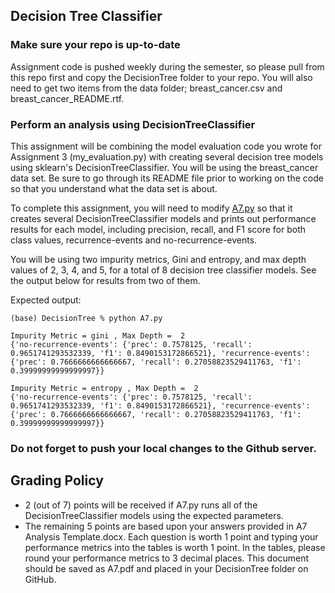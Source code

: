 ## Decision Tree Classifier

### Make sure your repo is up-to-date

Assignment code is pushed weekly during the semester, so please pull from this repo first and copy the DecisionTree folder to your repo. You will also need to get two items from the data folder; breast_cancer.csv and breast_cancer_README.rtf.

### Perform an analysis using DecisionTreeClassifier
This assignment will be combining the model evaluation code you wrote for Assignment 3 (my_evaluation.py) with creating several decision tree models using sklearn's DecisionTreeClassifier. You will be using the breast_cancer data set. Be sure to go through its README file prior to working on the code so that you understand what the data set is about.

To complete this assignment, you will need to modify [A7.py](DecisionTree/A7.py) so that it creates several DecisionTreeClassifier models and prints out performance results for each model, including precision, recall, and F1 score for both class values, recurrence-events and no-recurrence-events.

You will be using two impurity metrics, Gini and entropy, and max depth values of 2, 3, 4, and 5, for a total of 8 decision tree classifier models. See the output below for results from two of them.

 Expected output:
 ```
 (base) DecisionTree % python A7.py

Impurity Metric = gini , Max Depth =  2
{'no-recurrence-events': {'prec': 0.7578125, 'recall': 0.9651741293532339, 'f1': 0.8490153172866521}, 'recurrence-events': {'prec': 0.7666666666666667, 'recall': 0.27058823529411763, 'f1': 0.39999999999999997}}

Impurity Metric = entropy , Max Depth =  2
{'no-recurrence-events': {'prec': 0.7578125, 'recall': 0.9651741293532339, 'f1': 0.8490153172866521}, 'recurrence-events': {'prec': 0.7666666666666667, 'recall': 0.27058823529411763, 'f1': 0.39999999999999997}}

 ```

### Do not forget to push your local changes to the Github server.

## Grading Policy
 - 2 (out of 7) points will be received if A7.py runs all of the DecisionTreeClassifier models using the expected parameters.
 - The remaining 5 points are based upon your answers provided in A7 Analysis Template.docx. Each question is worth 1 point and typing your performance metrics into the tables is worth 1 point. In the tables, please round your performance metrics to 3 decimal places. This document should be saved as A7.pdf and placed in your DecisionTree folder on GitHub.
 
